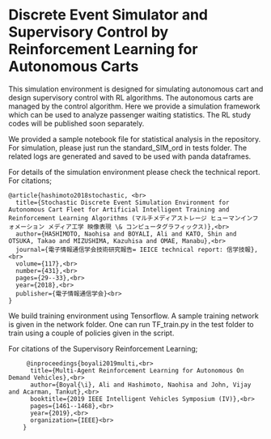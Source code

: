 # Discrete Event Simulator and Supervisory Control by Reinforcement Learning for Autonomous Carts
This simulation environment is designed for simulating autonomous cart and design supervisory control with RL algorithms. The autonomous carts are managed by the control algorithm. Here we provide a simulation framework which can be used to analyze passenger waiting statistics. The RL study codes will be published soon separately. 

We provided a sample notebook file for statistical analysis in the repository. For simulation, please just run the 
standard_SIM_ord in tests folder. The related logs are generated and saved to be used with panda dataframes. 

For details of the simulation environment please check the technical report. For citations;

    @article{hashimoto2018stochastic, <br>
      title={Stochastic Discrete Event Simulation Environment for Autonomous Cart Fleet for Artificial Intelligent Training and Reinforcement Learning Algorithms (マルチメディアストレージ ヒューマンインフォメーション メディア工学 映像表現 \& コンピュータグラフィックス)},<br>
      author={HASHIMOTO, Naohisa and BOYALI, Ali and KATO, Shin and OTSUKA, Takao and MIZUSHIMA, Kazuhisa and OMAE, Manabu},<br>
      journal={電子情報通信学会技術研究報告= IEICE technical report: 信学技報},<br>
      volume={117},<br>
      number={431},<br>
      pages={29--33},<br>
      year={2018},<br>
      publisher={電子情報通信学会}<br>
    }



We build training environment using Tensorflow. A sample training network is given in the network folder. One can run
 TF_train.py in the test folder to train using a couple of policies given in the script. 
 
For citations of the Supervisory Reinforcement Learning;
 
         @inproceedings{boyali2019multi,<br>
          title={Multi-Agent Reinforcement Learning for Autonomous On Demand Vehicles},<br>
          author={Boyal{\i}, Ali and Hashimoto, Naohisa and John, Vijay and Acarman, Tankut},<br>
          booktitle={2019 IEEE Intelligent Vehicles Symposium (IV)},<br>
          pages={1461--1468},<br>
          year={2019},<br>
          organization={IEEE}<br>
        }

